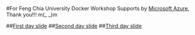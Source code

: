 #For Feng Chia University Docker Workshop
Supports by [Microsoft Azure](https://portal.azure.com/), Thank you!!! m(_ _)m

##[First day slide](https://goo.gl/f1yO0d)
##[Second day slide](https://goo.gl/rnQpPn)
##[Third day slide](https://goo.gl/xAOMqa)
